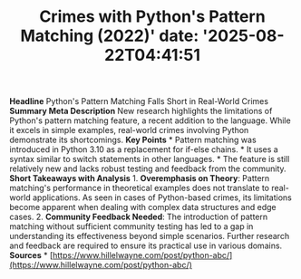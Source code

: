 ﻿---
title: "Crimes with Python's Pattern Matching (2022)'
date: '2025-08-22T04:41:51"
category: "Markets"
summary: ""
slug: "crimes with pythons pattern matching 2022"
source_urls:
  - "https://www.hillelwayne.com/post/python-abc/"
seo:
  title: "Crimes with Python's Pattern Matching (2022) | Hash n Hedge'
  description: '"
  keywords: ["news", "markets", "brief"]
---
**Headline** Python's Pattern Matching Falls Short in Real-World Crimes  **Summary Meta Description** New research highlights the limitations of Python's pattern matching feature, a recent addition to the language. While it excels in simple examples, real-world crimes involving Python demonstrate its shortcomings.  **Key Points**  *   Pattern matching was introduced in Python 3.10 as a replacement for if-else chains. *   It uses a syntax similar to switch statements in other languages. *   The feature is still relatively new and lacks robust testing and feedback from the community.  **Short Takeaways with Analysis** 1\. **Overemphasis on Theory**: Pattern matching's performance in theoretical examples does not translate to real-world applications. As seen in cases of Python-based crimes, its limitations become apparent when dealing with complex data structures and edge cases. 2\. **Community Feedback Needed**: The introduction of pattern matching without sufficient community testing has led to a gap in understanding its effectiveness beyond simple scenarios. Further research and feedback are required to ensure its practical use in various domains.  **Sources** *   [https://www.hillelwayne.com/post/python-abc/](https://www.hillelwayne.com/post/python-abc/) 
